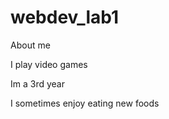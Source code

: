 # webdev_lab1
<!DOCTYPE html>
<html lang="en">
<head>
  <meta charset="utf-8">
  About me 
</head>
<body>

  <p> I play video games </p>
  <p> Im a 3rd year</p>
  <p> I sometimes enjoy eating new foods </p>


</html>
